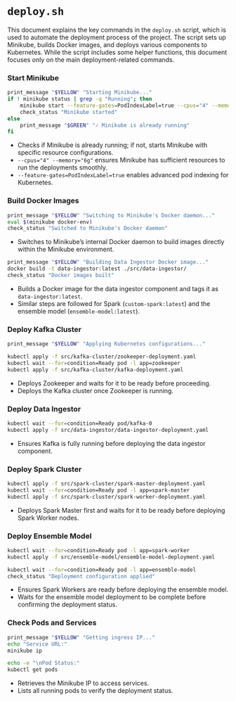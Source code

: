 # `deploy.sh`

This document explains the key commands in the `deploy.sh` script, which is used to automate the deployment process of the project. The script sets up Minikube, builds Docker images, and deploys various components to Kubernetes. While the script includes some helper functions, this document focuses only on the main deployment-related commands.

### Start Minikube

```bash
print_message "$YELLOW" "Starting Minikube..."
if ! minikube status | grep -q "Running"; then
    minikube start --feature-gates=PodIndexLabel=true --cpus="4" --memory="6g"
    check_status "Minikube started"
else
    print_message "$GREEN" "✓ Minikube is already running"
fi
```

- Checks if Minikube is already running; if not, starts Minikube with specific resource configurations.
- `--cpus="4" --memory="6g"` ensures Minikube has sufficient resources to run the deployments smoothly.
- `--feature-gates=PodIndexLabel=true` enables advanced pod indexing for Kubernetes.

### Build Docker Images

```bash
print_message "$YELLOW" "Switching to Minikube's Docker daemon..."
eval $(minikube docker-env)
check_status "Switched to Minikube's Docker daemon"
```

- Switches to Minikube’s internal Docker daemon to build images directly within the Minikube environment.

```bash
print_message "$YELLOW" "Building Data Ingestor Docker image..."
docker build -t data-ingestor:latest ./src/data-ingestor/
check_status "Docker images built"
```

- Builds a Docker image for the data ingestor component and tags it as `data-ingestor:latest`.
- Similar steps are followed for Spark (`custom-spark:latest`) and the ensemble model (`ensemble-model:latest`).

### Deploy Kafka Cluster

```bash
print_message "$YELLOW" "Applying Kubernetes configurations..."

kubectl apply -f src/kafka-cluster/zookeeper-deployment.yaml
kubectl wait --for=condition=Ready pod -l app=zookeeper
kubectl apply -f src/kafka-cluster/kafka-deployment.yaml
```

- Deploys Zookeeper and waits for it to be ready before proceeding.
- Deploys the Kafka cluster once Zookeeper is running.

### Deploy Data Ingestor

```bash
kubectl wait --for=condition=Ready pod/kafka-0
kubectl apply -f src/data-ingestor/data-ingestor-deployment.yaml
```

- Ensures Kafka is fully running before deploying the data ingestor component.

### Deploy Spark Cluster

```bash
kubectl apply -f src/spark-cluster/spark-master-deployment.yaml
kubectl wait --for=condition=Ready pod -l app=spark-master
kubectl apply -f src/spark-cluster/spark-worker-deployment.yaml
```

- Deploys Spark Master first and waits for it to be ready before deploying Spark Worker nodes.

### Deploy Ensemble Model

```bash
kubectl wait --for=condition=Ready pod -l app=spark-worker
kubectl apply -f src/ensemble-model/ensemble-model-deployment.yaml

kubectl wait --for=condition=Ready pod -l app=ensemble-model
check_status "Deployment configuration applied"
```

- Ensures Spark Workers are ready before deploying the ensemble model.
- Waits for the ensemble model deployment to be complete before confirming the deployment status.

### Check Pods and Services

```bash
print_message "$YELLOW" "Getting ingress IP..."
echo "Service URL:"
minikube ip

echo -e "\nPod Status:"
kubectl get pods
```

- Retrieves the Minikube IP to access services.
- Lists all running pods to verify the deployment status.



